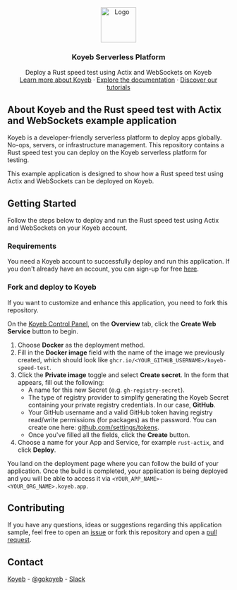 <div align="center">
  <a href="https://koyeb.com">
    <img src="https://www.koyeb.com/static/images/icons/koyeb.svg" alt="Logo" width="80" height="80">
  </a>
  <h3 align="center">Koyeb Serverless Platform</h3>
  <p align="center">
    Deploy a Rust speed test using Actix and WebSockets on Koyeb
    <br />
    <a href="https://koyeb.com">Learn more about Koyeb</a>
    ·
    <a href="https://koyeb.com/docs">Explore the documentation</a>
    ·
    <a href="https://koyeb.com/tutorials">Discover our tutorials</a>
  </p>
</div>


## About Koyeb and the Rust speed test with Actix and WebSockets example application

Koyeb is a developer-friendly serverless platform to deploy apps globally. No-ops, servers, or infrastructure management.
This repository contains a Rust speed test you can deploy on the Koyeb serverless platform for testing.

This example application is designed to show how a Rust speed test using Actix and WebSockets can be deployed on Koyeb.

## Getting Started

Follow the steps below to deploy and run the Rust speed test using Actix and WebSockets on your Koyeb account.

### Requirements

You need a Koyeb account to successfully deploy and run this application. If you don't already have an account, you can sign-up for free [here](https://app.koyeb.com/auth/signup).

### Fork and deploy to Koyeb

If you want to customize and enhance this application, you need to fork this repository.

On the [Koyeb Control Panel](https://app.koyeb.com/), on the **Overview** tab, click the **Create Web Service** button to begin.

1. Choose **Docker** as the deployment method.
2. Fill in the **Docker image** field with the name of the image we previously created, which should look like `ghcr.io/<YOUR_GITHUB_USERNAME>/koyeb-speed-test`.
3. Click the **Private image** toggle and select **Create secret**.  In the form that appears, fill out the following:
    -   A name for this new Secret (e.g. `gh-registry-secret`).
    -   The type of registry provider to simplify generating the Koyeb Secret containing your private registry credentials. In our case, **GitHub**.
    -   Your GitHub username and a valid GitHub token having registry read/write permissions (for packages) as the password. You can create one here: [github.com/settings/tokens](https://github.com/settings/tokens).
    -   Once you've filled all the fields, click the **Create** button.
4. Choose a name for your App and Service, for example `rust-actix`, and click **Deploy**.

You land on the deployment page where you can follow the build of your application. Once the build is completed, your application is being deployed and you will be able to access it via `<YOUR_APP_NAME>-<YOUR_ORG_NAME>.koyeb.app`.

## Contributing

If you have any questions, ideas or suggestions regarding this application sample, feel free to open an [issue](//github.com/koyeb/example-apollo-grapqhl-server-with-mongodb-atlas/issues) or fork this repository and open a [pull request](//github.com/koyeb/example-apollo-grapqhl-server-with-mongodb-atlas/pulls).

## Contact

[Koyeb](https://www.koyeb.com) - [@gokoyeb](https://twitter.com/gokoyeb) - [Slack](http://slack.koyeb.com/)
